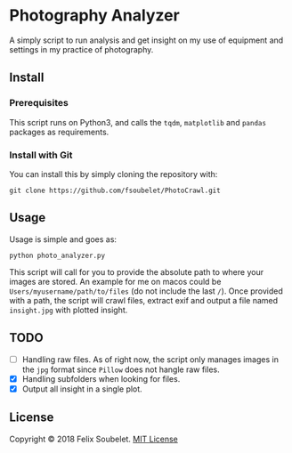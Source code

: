 # Photography Analyzer

A simply script to run analysis and get insight on my use of equipment and settings in my practice of photography.


## Install

### Prerequisites

This script runs on Python3, and calls the `tqdm`, `matplotlib` and `pandas` packages as requirements.

### Install with Git

You can install this by simply cloning the repository with:

```
git clone https://github.com/fsoubelet/PhotoCrawl.git
```


## Usage

Usage is simple and goes as:

```
python photo_analyzer.py
```

This script will call for you to provide the absolute path to where your images are stored.
An example for me on macos could be `Users/myusername/path/to/files` (do not include the last `/`).
Once provided with a path, the script will crawl files, extract exif and output a file named `insight.jpg` with plotted insight.


## TODO

- [ ] Handling raw files.
As of right now, the script only manages images in the `jpg` format since `Pillow` does not hangle raw files.
- [x] Handling subfolders when looking for files.
- [x] Output all insight in a single plot.

## License

Copyright &copy; 2018 Felix Soubelet. [MIT License][license]

[license]: https://github.com/fsoubelet/PhotoCrawl/blob/master/LICENSE 

